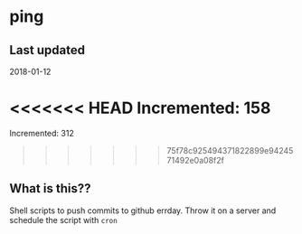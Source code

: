 # ping

## Last updated
2018-01-12

<<<<<<< HEAD
Incremented: 158
=======
Incremented: 312
>>>>>>> 75f78c925494371822899e9424571492e0a08f2f

## What is this?? 
Shell scripts to push commits to github errday. Throw it on a server and schedule the script with `cron`
